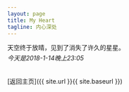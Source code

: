 ```yaml
---
layout: page
title: My Heart
tagline: 内心深处
---
```


天空终于放晴，见到了消失了许久的星星。
<h6 style="margin-top:-10px">今天是2018-1-14晚上23:05</h6>


[返回主页]({{ site.url }}{{ site.baseurl }})

